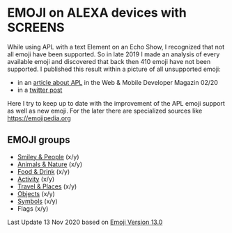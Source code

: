 # EMOJI on ALEXA devices with SCREENS
While using APL with a text Element on an Echo Show, I recognized that not all emoji have been supported. So in late 2019 I made an analysis of every available emoji and discovered that back then 410 emoji have not been supported. I published this result within a picture of all unsupported emoji:
* in an [article about APL](https://www.webundmobile.de/mobile/amazon/multimodale-skills-alexa-2422228.html) in the Web & Mobile Developer Magazin 02/20
* in a [twitter post](https://twitter.com/anrufliste/status/1217137755643400198?s=21)

Here I try to keep up to date with the improvement of the APL emoji support as well as new emoji. For the later there are specialized sources like <https://emojipedia.org>

## EMOJI groups

* [Smiley & People](Smiley_and_People.md) (x/y)
* [Animals & Nature](Animals_and_Nature.md) (x/y)
* [Food & Drink](Food_and_Drink.md) (x/y)
* [Activity](Activity.md) (x/y)
* [Travel & Places](Travel_and_Places.md) (x/y)
* [Objects](Objects.md) (x/y)
* [Symbols](Symbols.md) (x/y)
* Flags (x/y)

Last Update 13 Nov 2020 based on [Emoji Version 13.0](https://emojipedia.org/emoji-13.0/)
